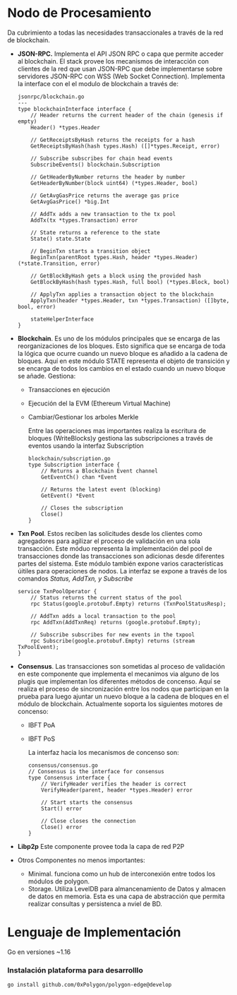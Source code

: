 # Nodo de Procesamiento
Da cubrimiento a todas las necesidades transaccionales a través de la red de blockchain.

- **JSON-RPC.** Implementa el API JSON RPC o capa que permite acceder al blockchain. El stack provee los mecanismos de interacción con clientes de la red que usan JSON-RPC que debe implementarse sobre servidores JSON-RPC con WSS (Web Socket Connection). 
Implementa la interface con el el modulo de blockchain a través de:
    ```
    jsonrpc/blockchain.go
    ---
    type blockchainInterface interface {
        // Header returns the current header of the chain (genesis if empty)
        Header() *types.Header

        // GetReceiptsByHash returns the receipts for a hash
        GetReceiptsByHash(hash types.Hash) ([]*types.Receipt, error)

        // Subscribe subscribes for chain head events
        SubscribeEvents() blockchain.Subscription

        // GetHeaderByNumber returns the header by number
        GetHeaderByNumber(block uint64) (*types.Header, bool)

        // GetAvgGasPrice returns the average gas price
        GetAvgGasPrice() *big.Int

        // AddTx adds a new transaction to the tx pool
        AddTx(tx *types.Transaction) error

        // State returns a reference to the state
        State() state.State

        // BeginTxn starts a transition object
        BeginTxn(parentRoot types.Hash, header *types.Header) (*state.Transition, error)

        // GetBlockByHash gets a block using the provided hash
        GetBlockByHash(hash types.Hash, full bool) (*types.Block, bool)

        // ApplyTxn applies a transaction object to the blockchain
        ApplyTxn(header *types.Header, txn *types.Transaction) ([]byte, bool, error)

        stateHelperInterface
    }
    ```

- **Blockchain**. Es uno de los módulos principales que se encarga de las reorganizaciones de los bloques. Esto significa que se encarga de toda la lógica que ocurre cuando un nuevo bloque es añadido a la cadena de bloques. Aquí en este módulo STATE representa el objeto de transición y se encarga de todos los cambios en el estado cuando un nuevo bloque se añade. Gestiona:
  - Transacciones en ejecución
  - Ejecución del la EVM (Ethereum Virtual Machine)
  - Cambiar/Gestionar los arboles Merkle

    Entre las operaciones mas importantes realiza la escritura de bloques (WriteBlocks)y gestiona las subscripciones a través de eventos usando la interfaz Subscription
    
    ```
    blockchain/subscription.go
    type Subscription interface {
        // Returns a Blockchain Event channel
        GetEventCh() chan *Event
        
        // Returns the latest event (blocking)
        GetEvent() *Event
        
        // Closes the subscription
        Close()
    }
    ```
- **Txn Pool**. Estos reciben las solicitudes desde los clientes como agregadores para agilizar el proceso de validación en una sola transacción. Este móduo representa la implementación del pool de transacciones donde las transacciones son adicionas desde diferentes partes del sistema. Este módulo también expone varios características úitiles para operaciones de nodos. La interfaz se expone a través de los comandos *Status, AddTxn, y Subscribe*
    ```
    service TxnPoolOperator {
        // Status returns the current status of the pool
        rpc Status(google.protobuf.Empty) returns (TxnPoolStatusResp);

        // AddTxn adds a local transaction to the pool
        rpc AddTxn(AddTxnReq) returns (google.protobuf.Empty);

        // Subscribe subscribes for new events in the txpool
        rpc Subscribe(google.protobuf.Empty) returns (stream TxPoolEvent);
    }

    ```

- **Consensus**. Las transacciones son sometidas al proceso de validación en este componente que implementa el mecanimos via alguno de los plugis que implementan los diferentes métodos de concenso. Aquí se realiza el proceso de sincronización entre los nodos que participan en la prueba para luego ajuntar un nuevo bloque a la cadena de bloques en el módulo de blockchain. Actualmente soporta los siguientes motores de concenso:
  - IBFT PoA
  - IBFT PoS

    La interfaz hacia los mecanismos de concenso son:
    ```
    consensus/consensus.go
    // Consensus is the interface for consensus
    type Consensus interface {
        // VerifyHeader verifies the header is correct
        VerifyHeader(parent, header *types.Header) error

        // Start starts the consensus
        Start() error

        // Close closes the connection
        Close() error
    }
    ```
- **Libp2p** Este componente provee toda la capa de red P2P
- Otros Componentes no menos importantes:
  - Minimal. funciona como un hub de interconexión entre todos los módulos de polygon.
  - Storage. Utiliza LevelDB para almancenamiento de Datos y almacen de datos en memoria. Esta es una capa de abstracción que permita realizar consultas y persistenca a nviel de BD.

# **Lenguaje de Implementación** 
Go en versiones ~1.16 

### Instalación plataforma para desarrolllo
```
go install github.com/0xPolygon/polygon-edge@develop
```